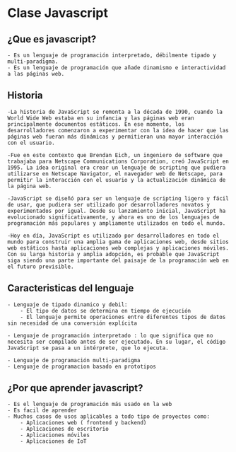 # Clase Javascript

## ¿Que es javascript?

    - Es un lenguaje de programación interpretado, débilmente tipado y multi-paradigma.
    - Es un lenguaje de programación que añade dinamismo e interactividad a las páginas web.

## Historia

    -La historia de JavaScript se remonta a la década de 1990, cuando la World Wide Web estaba en su infancia y las páginas web eran principalmente documentos estáticos. En ese momento, los desarrolladores comenzaron a experimentar con la idea de hacer que las páginas web fueran más dinámicas y permitieran una mayor interacción con el usuario.

    -Fue en este contexto que Brendan Eich, un ingeniero de software que trabajaba para Netscape Communications Corporation, creó JavaScript en 1995. La idea original era crear un lenguaje de scripting que pudiera utilizarse en Netscape Navigator, el navegador web de Netscape, para permitir la interacción con el usuario y la actualización dinámica de la página web.

    -JavaScript se diseñó para ser un lenguaje de scripting ligero y fácil de usar, que pudiera ser utilizado por desarrolladores novatos y experimentados por igual. Desde su lanzamiento inicial, JavaScript ha evolucionado significativamente, y ahora es uno de los lenguajes de programación más populares y ampliamente utilizados en todo el mundo.

    -Hoy en día, JavaScript es utilizado por desarrolladores en todo el mundo para construir una amplia gama de aplicaciones web, desde sitios web estáticos hasta aplicaciones web complejas y aplicaciones móviles. Con su larga historia y amplia adopción, es probable que JavaScript siga siendo una parte importante del paisaje de la programación web en el futuro previsible.

## Caracteristicas del lenguaje

    - Lenguaje de tipado dinamico y debil:
        - El tipo de datos se determina en tiempo de ejecución
        - El lenguaje permite operaciones entre diferentes tipos de datos sin necesidad de una conversión explícita

    - Lenguaje de programación interpretado : lo que significa que no necesita ser compilado antes de ser ejecutado. En su lugar, el código JavaScript se pasa a un intérprete, que lo ejecuta.

    - Lenguaje de programación multi-paradigma
    - Lenguaje de programacion basado en prototipos

## ¿Por que aprender javascript?

    - Es el lenguaje de programación más usado en la web
    - Es facil de aprender
    - Muchos casos de usos aplicables a todo tipo de proyectos como:
        - Aplicaciones web ( frontend y backend)
        - Aplicaciones de escritorio
        - Aplicaciones móviles
        - Aplicaciones de IoT
